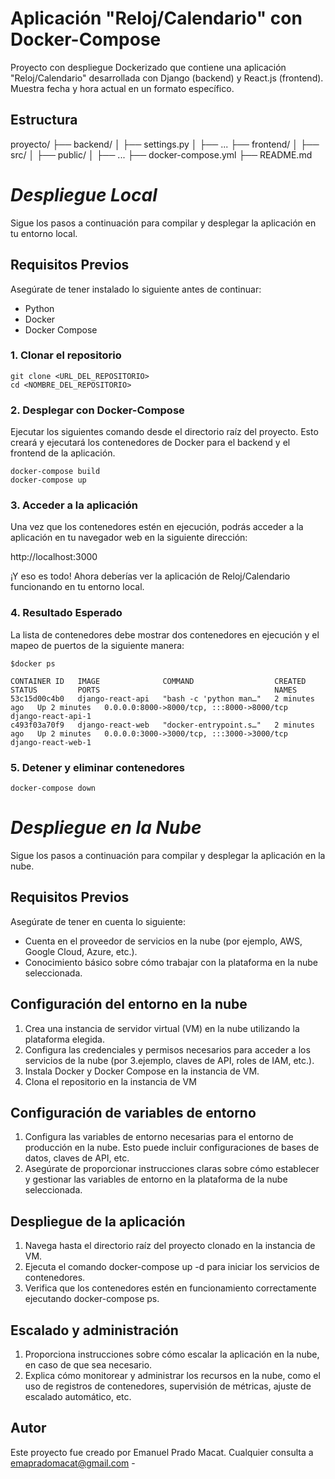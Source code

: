 # Aplicación "Reloj/Calendario" con Docker-Compose

Proyecto con despliegue Dockerizado que contiene una aplicación "Reloj/Calendario" desarrollada con Django (backend) y React.js (frontend). Muestra fecha y hora actual en un formato específico.


## Estructura 

proyecto/
├── backend/
│   ├── settings.py
│   ├── ...
├── frontend/
│   ├── src/
│   ├── public/
│   ├── ...
├── docker-compose.yml
├── README.md



# ***Despliegue Local***
Sigue los pasos a continuación para compilar y desplegar la aplicación en tu entorno local.


## Requisitos Previos

Asegúrate de tener instalado lo siguiente antes de continuar:
- Python
- Docker
- Docker Compose


### 1. Clonar el repositorio
```
git clone <URL_DEL_REPOSITORIO>
cd <NOMBRE_DEL_REPOSITORIO>
```

### 2. Desplegar con Docker-Compose

Ejecutar los siguientes comando desde el directorio raíz del proyecto. Esto creará y ejecutará los contenedores de Docker para el backend y el frontend de la aplicación.
```
docker-compose build
docker-compose up
```

### 3. Acceder a la aplicación

Una vez que los contenedores estén en ejecución, podrás acceder a la aplicación en tu navegador web en la siguiente dirección:

http://localhost:3000

¡Y eso es todo! Ahora deberías ver la aplicación de Reloj/Calendario funcionando en tu entorno local.

### 4. Resultado Esperado

La lista de contenedores debe mostrar dos contenedores en ejecución y el mapeo de puertos de la siguiente manera:

```
$docker ps
```
```
CONTAINER ID   IMAGE              COMMAND                  CREATED         STATUS         PORTS                                       NAMES
53c15d00c4b0   django-react-api   "bash -c 'python man…"   2 minutes ago   Up 2 minutes   0.0.0.0:8000->8000/tcp, :::8000->8000/tcp   django-react-api-1
c493f03a70f9   django-react-web   "docker-entrypoint.s…"   2 minutes ago   Up 2 minutes   0.0.0.0:3000->3000/tcp, :::3000->3000/tcp   django-react-web-1
```

### 5. Detener y eliminar contenedores

```
docker-compose down
```


# ***Despliegue en la Nube***
Sigue los pasos a continuación para compilar y desplegar la aplicación en la nube.


## Requisitos Previos

Asegúrate de tener en cuenta lo siguiente:
- Cuenta en el proveedor de servicios en la nube (por ejemplo, AWS, Google Cloud, Azure, etc.).
- Conocimiento básico sobre cómo trabajar con la plataforma en la nube seleccionada.


## Configuración del entorno en la nube

1. Crea una instancia de servidor virtual (VM) en la nube utilizando la plataforma elegida.
2. Configura las credenciales y permisos necesarios para acceder a los servicios de la nube (por 3.ejemplo, claves de API, roles de IAM, etc.).
3. Instala Docker y Docker Compose en la instancia de VM.
4. Clona el repositorio en la instancia de VM


## Configuración de variables de entorno
1. Configura las variables de entorno necesarias para el entorno de producción en la nube. Esto puede incluir configuraciones de bases de datos, claves de API, etc.
2. Asegúrate de proporcionar instrucciones claras sobre cómo establecer y gestionar las variables de entorno en la plataforma de la nube seleccionada.


## Despliegue de la aplicación
1. Navega hasta el directorio raíz del proyecto clonado en la instancia de VM.
2. Ejecuta el comando docker-compose up -d para iniciar los servicios de contenedores.
3. Verifica que los contenedores estén en funcionamiento correctamente ejecutando docker-compose ps.


## Escalado y administración
1. Proporciona instrucciones sobre cómo escalar la aplicación en la nube, en caso de que sea necesario.
2. Explica cómo monitorear y administrar los recursos en la nube, como el uso de registros de contenedores, supervisión de métricas, ajuste de escalado automático, etc.



## Autor

Este proyecto fue creado por Emanuel Prado Macat.
Cualquier consulta a emapradomacat@gmail.com -

